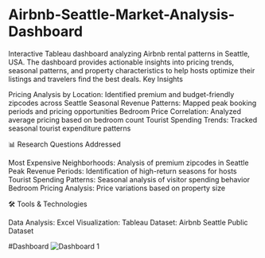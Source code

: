 # Airbnb-Seattle-Market-Analysis-Dashboard
Interactive Tableau dashboard analyzing Airbnb rental patterns in Seattle, USA. The dashboard provides actionable insights into pricing trends, seasonal patterns, and property characteristics to help hosts optimize their listings and travelers find the best deals.
 Key Insights

Pricing Analysis by Location: Identified premium and budget-friendly zipcodes across Seattle
Seasonal Revenue Patterns: Mapped peak booking periods and pricing opportunities
Bedroom Price Correlation: Analyzed average pricing based on bedroom count
Tourist Spending Trends: Tracked seasonal tourist expenditure patterns

📊 Research Questions Addressed

Most Expensive Neighborhoods: Analysis of premium zipcodes in Seattle
Peak Revenue Periods: Identification of high-return seasons for hosts
Tourist Spending Patterns: Seasonal analysis of visitor spending behavior
Bedroom Pricing Analysis: Price variations based on property size

🛠️ Tools & Technologies

Data Analysis: Excel
Visualization: Tableau
Dataset: Airbnb Seattle Public Dataset

#Dashboard
![Dashboard 1](https://github.com/user-attachments/assets/6df714e6-bbf8-4599-b740-609b3a295abf)
